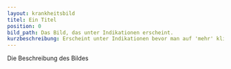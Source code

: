 ```yaml
---
layout: krankheitsbild
titel: Ein Titel
position: 0
bild_path: Das Bild, das unter Indikationen erscheint.
kurzbeschreibung: Erscheint unter Indikationen bevor man auf 'mehr' klickt.
---
```


Die Beschreibung des Bildes
